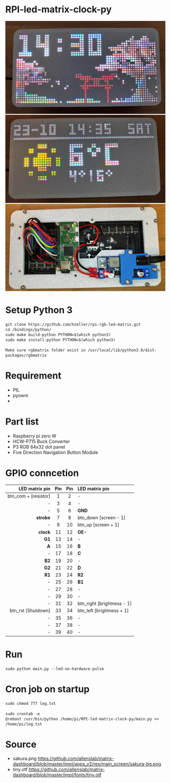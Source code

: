 # RPI-led-matrix-clock-py
<img src="/Image/Sakura_clock.png" width="500" />
<img src="/Image/Weather.png" width="500" />
<img src="/Image/Back.png" width="500" />

# Setup Python 3
```shell
git clone https://github.com/hzeller/rpi-rgb-led-matrix.git
cd /bindings/python/
sudo make build-python PYTHON=$(which python3)
sudo make install-python PYTHON=$(which python3)

Make sure rgbmatrix folder exist in /usr/local/lib/python3.9/dist-packages/rgbmatrix
```

# Requirement
- PIL
- pyowm
- 
# Part list
- Raspberry pi zero W
- HCW-P715 Buck Converter
- P3 RGB 64x32 dot panel
- Five Direction Navigation Button Module

# GPIO conncetion
|       LED matrix pin | Pin | Pin |LED matrix pin
|---------------------:|:---:|:---:|:-----------
| btn_com + [resistor] |   1 |   2 | -
|                    - |   3 |   4 | -
|                    - |   5 |   6 | **GND**
|           **strobe** |   7 |   8 |  btn_down [screen - 1]
|                    - |   9 |  10 |  btn_up   [screen + 1]
|            **clock** |  11 |  12 | **OE-**  
|               **G1** |  13 |  14 | -
|                **A** |  15 |  16 | **B**    
|                    - |  17 |  18 | **C**    
|               **B2** |  19 |  20 | -
|               **G2** |  21 |  22 | **D**    
|               **R1** |  23 |  24 | **R2**
|                    - |  25 |  26 | **B1**
|                    - |  27 |  28 | -
|                    - |  29 |  30 | -
|                    - |  31 |  32 | btn_right  [brightness - 1]
|   btn_rst [Shutdown] |  33 |  34 | btn_left   [brightness + 1]
|                    - |  35 |  36 | -
|                    - |  37 |  38 | -
|                    - |  39 |  40 | -

# Run
```shell
sudo python main.py --led-no-hardware-pulse
```

# Cron job on startup
```shell
sudo chmod 777 log.txt

sudo crontab -e
@reboot /usr/bin/python /home/pi/RPI-led-matrix-clock-py/main.py >> /home/pi/log.txt
```

# Source
- sakura.png https://github.com/allenslab/matrix-dashboard/blob/master/impl/apps_v2/res/main_screen/sakura-bg.png
- tiny.otf https://github.com/allenslab/matrix-dashboard/blob/master/impl/fonts/tiny.otf
